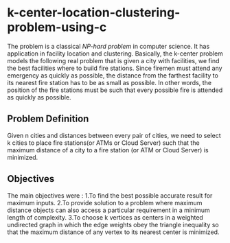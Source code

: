 # k-center-location-clustering-problem-using-c

The  problem is a classical *NP-hard problem* in computer science. It has application in facility location and clustering. Basically, the k-center problem models the following real problem that is given a city with facilities, we find the best facilities where to build fire stations. Since firemen must attend any emergency as quickly as possible, the distance from the farthest facility to its nearest fire station has to be as small as possible. In other words, the position of the fire stations must be such that every possible fire is attended as quickly as possible. 

## Problem Definition
Given n cities and distances between every pair of cities, we need to select k cities to place fire stations(or ATMs or Cloud Server) such that the maximum distance of a city to a fire station (or ATM or Cloud Server) is minimized.

## Objectives

The main objectives were :
1.To find the best possible accurate result for maximum inputs.
2.To provide solution to a problem where  maximum distance objects can also access a particular requirement in a minimum length of complexity.
3.To choose k vertices as centers in a weighted undirected graph in which the edge weights obey the triangle inequality so that the maximum distance of any vertex to its nearest center is minimized.
